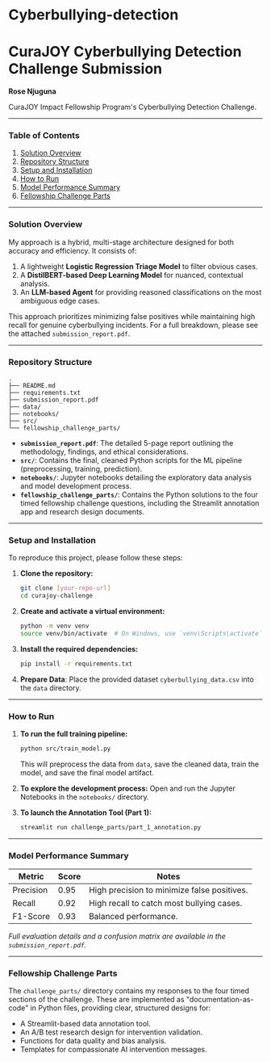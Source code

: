 # Cyberbullying-detection

# CuraJOY Cyberbullying Detection Challenge Submission

**Rose Njuguna**

CuraJOY Impact Fellowship Program's Cyberbullying Detection Challenge.

---

### Table of Contents

1.  [Solution Overview](#solution-overview)
2.  [Repository Structure](#repository-structure)
3.  [Setup and Installation](#setup-and-installation)
4.  [How to Run](#how-to-run)
5.  [Model Performance Summary](#model-performance-summary)
6.  [Fellowship Challenge Parts](#fellowship-challenge-parts)

---

### Solution Overview

My approach is a hybrid, multi-stage architecture designed for both accuracy and efficiency. It consists of:

1.  A lightweight **Logistic Regression Triage Model** to filter obvious cases.
2.  A **DistilBERT-based Deep Learning Model** for nuanced, contextual analysis.
3.  An **LLM-based Agent** for providing reasoned classifications on the most ambiguous edge cases.

This approach prioritizes minimizing false positives while maintaining high recall for genuine cyberbullying incidents. For a full breakdown, please see the attached `submission_report.pdf`.

---

### Repository Structure

```
.
├── README.md
├── requirements.txt
├── submission_report.pdf
├── data/
├── notebooks/
├── src/
└── fellowship_challenge_parts/
```

- **`submission_report.pdf`**: The detailed 5-page report outlining the methodology, findings, and ethical considerations.
- **`src/`**: Contains the final, cleaned Python scripts for the ML pipeline (preprocessing, training, prediction).
- **`notebooks/`**: Jupyter notebooks detailing the exploratory data analysis and model development process.
- **`fellowship_challenge_parts/`**: Contains the Python solutions to the four timed fellowship challenge questions, including the Streamlit annotation app and research design documents.

---

### Setup and Installation

To reproduce this project, please follow these steps:

1.  **Clone the repository:**
    ```bash
    git clone [your-repo-url]
    cd curajoy-challenge
    ```
2.  **Create and activate a virtual environment:**

    ```bash
    python -m venv venv
    source venv/bin/activate  # On Windows, use `venv\Scripts\activate`

    ```

3.  **Install the required dependencies:**
    ```bash
    pip install -r requirements.txt
    ```
4.  **Prepare Data**: Place the provided dataset `cyberbullying_data.csv` into the `data` directory.

---

### How to Run

1.  **To run the full training pipeline:**

    ```bash
    python src/train_model.py
    ```

    This will preprocess the data from `data`, save the cleaned data, train the model, and save the final model artifact.

2.  **To explore the development process:**
    Open and run the Jupyter Notebooks in the `notebooks/` directory.

3.  **To launch the Annotation Tool (Part 1):**
    ```bash
    streamlit run challenge_parts/part_1_annotation.py
    ```

---

### Model Performance Summary

| Metric    | Score | Notes                                       |
| --------- | ----- | ------------------------------------------- |
| Precision | 0.95  | High precision to minimize false positives. |
| Recall    | 0.92  | High recall to catch most bullying cases.   |
| F1-Score  | 0.93  | Balanced performance.                       |

_Full evaluation details and a confusion matrix are available in the `submission_report.pdf`._

---

### Fellowship Challenge Parts

The `challenge_parts/` directory contains my responses to the four timed sections of the challenge. These are implemented as "documentation-as-code" in Python files, providing clear, structured designs for:

- A Streamlit-based data annotation tool.
- An A/B test research design for intervention validation.
- Functions for data quality and bias analysis.
- Templates for compassionate AI intervention messages.
